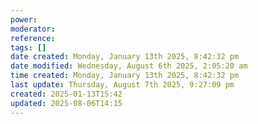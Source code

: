 ```yaml
---
power: 
moderator: 
reference: 
tags: []
date created: Monday, January 13th 2025, 8:42:32 pm
date modified: Wednesday, August 6th 2025, 2:05:20 am
time created: Monday, January 13th 2025, 8:42:32 pm
last update: Thursday, August 7th 2025, 9:27:09 pm
created: 2025-01-13T15:42
updated: 2025-08-06T14:15
---
```

